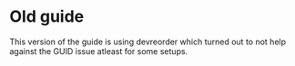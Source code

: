 # Old guide
This version of the guide is using devreorder which turned out to not help against the GUID issue atleast for some setups.  

